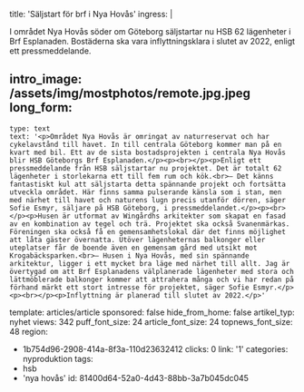 title: 'Säljstart för brf i Nya Hovås'
ingress: |
  <p>I området Nya Hovås söder om Göteborg säljstartar nu HSB 62 lägenheter i Brf Esplanaden. Bostäderna ska vara inflyttningsklara i slutet av 2022, enligt ett pressmeddelande.
  </p>
  
intro_image: /assets/img/mostphotos/remote.jpg.jpeg
long_form:
  -
    type: text
    text: '<p>Området Nya Hovås är omringat av naturreservat och har cykelavstånd till havet. In till centrala Göteborg kommer man på en kvart med bil. Ett av de sista bostadsprojekten i centrala Nya Hovås blir HSB Göteborgs Brf Esplanaden.</p><p><br></p><p>Enligt ett pressmeddelande från HSB säljstartar nu projektet. Det är totalt 62 lägenheter i storlekarna ett till fem rum och kök.<br>– Det känns fantastiskt kul att säljstarta detta spännande projekt och fortsätta utveckla området. Här finns samma pulserande känsla som i stan, men med närhet till havet och naturens lugn precis utanför dörren, säger Sofie Esmyr, säljare på HSB Göteborg, i pressmeddelandet.</p><p><br></p><p>Husen är utformat av Wingårdhs arkitekter som skapat en fasad av en kombination av tegel och trä. Projektet ska också Svanenmärkas. Föreningen ska också få en gemensamhetslokal där det finns möjlighet att låta gäster övernatta. Utöver lägenheternas balkonger eller uteplatser får de boende även en gemensam gård med utsikt mot Krogabäcksparken.<br>– Husen i Nya Hovås, med sin spännande arkitektur, ligger i ett mycket bra läge med närhet till allt. Jag är övertygad om att Brf Esplanadens välplanerade lägenheter med stora och lättmöblerade balkonger kommer att attrahera många och vi har redan på förhand märkt ett stort intresse för projektet, säger Sofie Esmyr.</p><p><br></p><p>Inflyttning är planerad till slutet av 2022.</p>'
template: articles/article
sponsored: false
hide_from_home: false
artikel_typ: nyhet
views: 342
puff_font_size: 24
article_font_size: 24
topnews_font_size: 48
region:
  - 1b754d96-2908-414a-8f3a-110d23632412
clicks: 0
link: '1'
categories: nyproduktion
tags:
  - hsb
  - 'nya hovås'
id: 81400d64-52a0-4d43-88bb-3a7b045dc045
